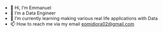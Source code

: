 - 👋 Hi, I’m Emmanuel
- 👀 I’m a Data Engineer
- 🌱 I’m currently learning making various real life applications with Data
- 📫 How to reach me via my email eomidiora02@gmail.com

